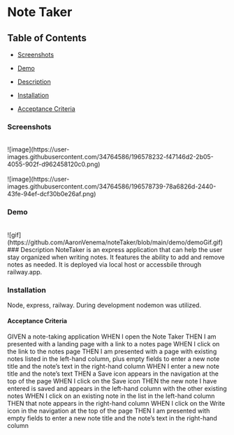 # Note Taker

## Table of Contents
* [Screenshots](#Screenshots)

* [Demo](#Demo)

* [Description](#Description)

* [Installation](#Installation)

* [Acceptance Criteria](#Acceptance-Criteria)

### Screenshots
<br/>
![image](https://user-images.githubusercontent.com/34764586/196578232-f47146d2-2b05-4055-902f-d962458120c0.png)
<br/>
<br/>
![image](https://user-images.githubusercontent.com/34764586/196578739-78a6826d-2440-43fe-94ef-dcf30b0e26af.png)
<br/>

### Demo
<br/>
![gif](https://github.com/AaronVenema/noteTaker/blob/main/demo/demoGif.gif)
<br/>
### Description
NoteTaker is an express application that can help the user stay organized when writing notes. It features the ability to add and remove notes as needed. It is deployed via local host or accessbile through railway.app. 

### Installation
Node, express, railway. During development nodemon was utilized. 


#### Acceptance Criteria
GIVEN a note-taking application
WHEN I open the Note Taker
THEN I am presented with a landing page with a link to a notes page
WHEN I click on the link to the notes page
THEN I am presented with a page with existing notes listed in the left-hand column, plus empty fields to enter a new note title and the note’s text in the right-hand column
WHEN I enter a new note title and the note’s text
THEN a Save icon appears in the navigation at the top of the page
WHEN I click on the Save icon
THEN the new note I have entered is saved and appears in the left-hand column with the other existing notes
WHEN I click on an existing note in the list in the left-hand column
THEN that note appears in the right-hand column
WHEN I click on the Write icon in the navigation at the top of the page
THEN I am presented with empty fields to enter a new note title and the note’s text in the right-hand column

